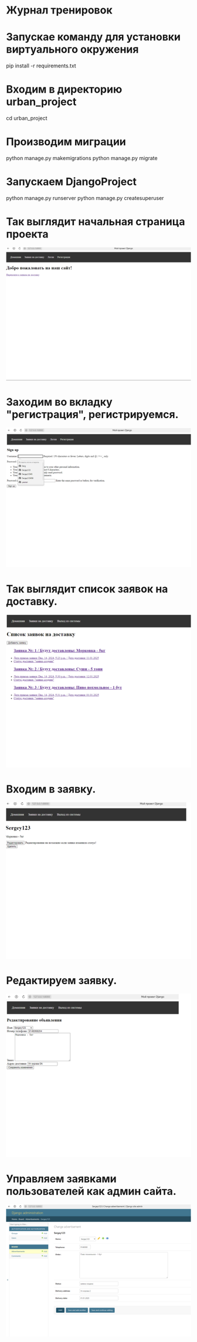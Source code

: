 # Журнал тренировок 

# Запускае команду для установки виртуального окружения
pip install -r requirements.txt
# Входим в директорию urban_project
cd urban_project
# Производим миграции
python manage.py makemigrations
python manage.py migrate
# Запускаем DjangoProject
python manage.py runserver
python manage.py createsuperuser

# Так выглядит начальная страница проекта

![Uploading 1.png…](https://github.com/SergeyTsVL/TZ_vacancy/blob/main/images/1.png)

# Заходим во вкладку "регистрация", регистрируемся.

![Uploading 1.png…](https://github.com/SergeyTsVL/TZ_vacancy/blob/main/images/2.png)

# Так выглядит список заявок на доставку.

![Uploading 1.png…](https://github.com/SergeyTsVL/TZ_vacancy/blob/main/images/3.png)

# Входим в заявку.

![Uploading 1.png…](https://github.com/SergeyTsVL/TZ_vacancy/blob/main/images/4.png)

# Редактируем заявку.

![Uploading 1.png…](https://github.com/SergeyTsVL/TZ_vacancy/blob/main/images/5.png)

# Управляем заявками пользователей как админ сайта.

![Uploading 1.png…](https://github.com/SergeyTsVL/TZ_vacancy/blob/main/images/6.png)

